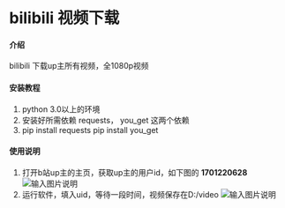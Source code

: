 # bilibili 视频下载

#### 介绍
bilibili 下载up主所有视频，全1080p视频


#### 安装教程

1.  python 3.0以上的环境
2.  安装好所需依赖 requests， you_get 这两个依赖
3.  pip install requests
    pip install you_get

#### 使用说明
 
1.  打开b站up主的主页，获取up主的用户id，如下图的  **1701220628** 
![输入图片说明](https://images.gitee.com/uploads/images/2021/0716/141333_961f394e_1947212.png "屏幕截图.png")
2.  运行软件，填入uid，等待一段时间，视频保存在D:/video
![输入图片说明](https://images.gitee.com/uploads/images/2021/0716/141516_eae66460_1947212.png "屏幕截图.png")